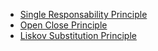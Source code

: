 * [Single Responsability Principle](/)
* [Open Close Principle](OCP.md)
* [Liskov Substitution Principle](LSP.md)